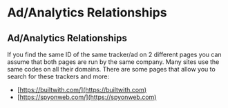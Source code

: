# Ad/Analytics Relationships

## Ad/Analytics Relationships

If you find the same ID of the same tracker/ad on 2 different pages you can assume that both pages are run by the same company. Many sites use the same codes on all their domains. There are some pages that allow you to search for these trackers and more:

* [https://builtwith.com/](https://builtwith.com)
* [https://spyonweb.com/](https://spyonweb.com)
